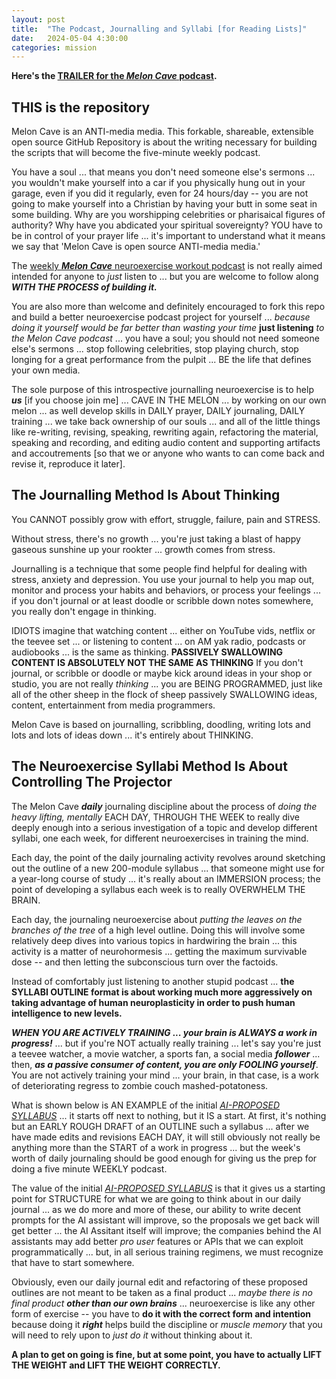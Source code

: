 ```yaml
---
layout: post
title:  "The Podcast, Journalling and Syllabi [for Reading Lists]"
date:   2024-05-04 4:30:00
categories: mission
---
```



**Here's the [TRAILER for the ***Melon Cave*** podcast](https://sites.libsyn.com/499103/introducing-melon-cave-the-anti-media-media).**

## THIS is the repository

Melon Cave is an ANTI-media media. This forkable, shareable, extensible open source GitHub Repository is about the writing necessary for building the scripts that will become the five-minute weekly podcast.

You have a soul ... that means you don't need someone else's sermons ... you wouldn't make yourself into a car if you physically hung out in your garage, even if you did it regularly, even for 24 hours/day -- you are not going to make yourself into a Christian by having your butt in some seat in some building. Why are you worshipping celebrities or pharisaical figures of authority? Why have you abdicated your spiritual sovereignty? YOU have to be in control of your prayer life ... it's important to understand what it means we say that 'Melon Cave is open source ANTI-media media.' 

The [weekly ***Melon Cave*** neuroexercise workout podcast](https://sites.libsyn.com/499103/) is not really aimed intended for anyone to *just* listen to ... but you are welcome to follow along ***WITH THE PROCESS of building it.***

You are also more than welcome and definitely encouraged to fork this repo and build a better neuroexercise podcast project for yourself ... *because doing it yourself would be far better than wasting your time* **just listening** *to the Melon Cave podcast* ... you have a soul; you should not need someone else's sermons ... stop following celebrities, stop playing church, stop longing for a great performance from the pulpit ... BE the life that defines your own media.

The sole purpose of this introspective journalling neuroexercise is to help ***us*** [if you choose join me] ... CAVE IN THE MELON ... by working on our own melon ... as well develop skills in DAILY prayer, DAILY journaling, DAILY training ... we take back ownership of our souls ... and all of the little things like re-writing, revising, speaking, rewriting again, refactoring the material, speaking and recording, and editing audio content and supporting artifacts and accoutrements [so that we or anyone who wants to can come back and revise it, reproduce it later].

## The Journalling Method Is About Thinking

You CANNOT possibly grow with effort, struggle, failure, pain and STRESS.

Without stress, there's no growth ... you're just taking a blast of happy gaseous sunshine up your rookter ... growth comes from stress.

Journalling is a technique that some people find helpful for dealing with stress, anxiety and depression. You use your journal to help you map out, monitor and process your habits and behaviors, or process your feelings ... if you don't journal or at least doodle or scribble down notes somewhere, you really don't engage in thinking.

IDIOTS imagine that watching content ... either on YouTube vids, netflix or the teevee set ... or listening to content ... on AM yak radio, podcasts or audiobooks ... is the same as thinking.  **PASSIVELY SWALLOWING CONTENT IS ABSOLUTELY NOT THE SAME AS THINKING** If you don't journal, or scribble or doodle or maybe kick around ideas in your shop or studio, you are not really *thinking* ... you are BEING PROGRAMMED, just like all of the other sheep in the flock of sheep passively SWALLOWING ideas, content, entertainment from media programmers.

Melon Cave is based on journalling, scribbling, doodling, writing lots and lots and lots of ideas down ... it's entirely about THINKING.

## The Neuroexercise Syllabi Method Is About Controlling The Projector

The Melon Cave ***daily*** journaling discipline about the process of *doing the heavy lifting, mentally* EACH DAY, THROUGH THE WEEK to really dive deeply enough into a serious investigation of a topic and develop different syllabi, one each week, for different neuroexercises in training the mind.

Each day, the point of the daily journaling activity revolves around sketching out the outline of a new 200-module syllabus ... that someone might use for a year-long course of study ... it's really about an IMMERSION process; the point of developing a syllabus each week is to really OVERWHELM THE BRAIN.

Each day, the journaling neuroexercise about *putting the leaves on the branches of the tree* of a high level outline. Doing this will involve some relatively deep dives into various topics in hardwiring the brain ... this activity is a matter of neurohormesis ... getting the maximum survivable dose -- and then letting the subconscious turn over the factoids.

Instead of comfortably just listening to another stupid podcast ... **the SYLLABI OUTLINE format is about working much more aggressively on taking advantage of human neuroplasticity in order to push human intelligence to new levels.**

***WHEN YOU ARE ACTIVELY TRAINING ... your brain is ALWAYS a work in progress!*** ... but if you're NOT actually really training ... let's say you're just a teevee watcher, a movie watcher, a sports fan, a social media ***follower*** ... then, ***as a passive consumer of content, you are only FOOLING yourself***. You are not actively training your mind ... your brain, in that case, is a work of deteriorating regress to zombie couch mashed-potatoness.

What is shown below is AN EXAMPLE of the initial [*AI-PROPOSED SYLLABUS*](https://claude.ai/chat/) ... it starts off next to nothing, but it IS a start. At first, it's nothing but an EARLY ROUGH DRAFT of an OUTLINE such a syllabus ... after we have made edits and revisions EACH DAY, it will still obviously not really be anything more than the START of a work in progress ... but the week's worth of daily journaling should be good enough for giving us the prep for doing a five minute WEEKLY podcast. 

The value of the initial [*AI-PROPOSED SYLLABUS*](https://claude.ai/chat/) is that it gives us a starting point for STRUCTURE for what we are going to think about in our daily journal ... as we do more and more of these, our ability to write decent prompts for the AI assistant will improve, so the proposals we get back will get better ... the AI Assitant itself will improve; the companies behind the AI assistants may add better *pro user* features or APIs that we can exploit programmatically ... but, in all serious training regimens, we must recognize that have to start somewhere.

Obviously, even our daily journal edit and refactoring of these proposed outlines are not meant to be taken as a final product ... *maybe there is no final product* ***other than our own brains*** ... neuroexercise is like any other form of exercise -- you have to **do it with the correct form and intention** because doing it ***right*** helps build the discipline or *muscle memory* that you will need to rely upon to *just do it* without thinking about it. 

**A plan to get on going is fine, but at some point, you have to actually LIFT THE WEIGHT and LIFT THE WEIGHT CORRECTLY.**

